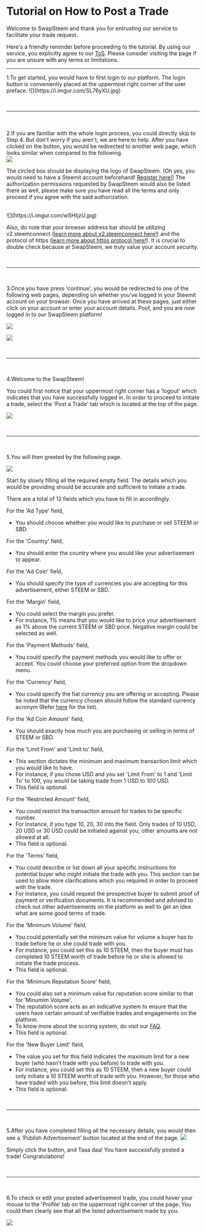 
# Tutorial on How to Post a Trade  
  
Welcome to SwapSteem and thank you for entrusting our service to facilitate your trade request.  
  
Here's a friendly reminder before proceeding to the tutorial. By using our service, you explicitly agree to our [ToS](https://github.com/nirvanaitsolutions/swapsteem/blob/master/ToS.md). Please consider visiting the page if you are unsure with any terms or limitations.  
  
<hr>  
1.To get started, you would have to first login to our platform. The login button is conveniently placed at the uppermost right corner of the user preface.  
![](https://i.imgur.com/SL76yXU.jpg)  
  
<br><hr> <br>  
2.If you are familiar with the whole login process, you could directly skip to Step 4. But don't worry if you aren't, we are here to help. After you have clicked on the button, you would be redirected to another web page, which looks similar when compared to the following.  
![](https://i.imgur.com/bLbCGZe.png)  
  
The circled box should be displaying the logo of SwapSteem. (Oh yes, you would need to have a Steemit account beforehand! [Register here!](https://signup.steemit.com/)) The authorization permissions requested by SwapSteem would also be listed there as well, please make sure you have read all the terms and only proceed if you agree with the said authorization.  
  
<br>  
![](https://i.imgur.com/wSHtjzU.jpg)  
  
Also, do note that your browser address bar should be utilizing v2.steemconnect ([learn more about v2.steemconnect here!](https://steemit.com/steemit/@steemitblog/steemconnect-2-0-easy-fast-efficient-access-to-the-steem-blockchain)) and the protocol of https ([learn more about https protocol here!](https://en.wikipedia.org/wiki/HTTPS)). It is crucial to double check because at SwapSteem, we truly value your account security.  

<br><hr> <br>  

3.Once you have press 'continue', you would be redirected to one of the following web pages, depending on whether you've logged in your Steemit account on your browser. Once you have arrived at these pages, just either click on your account or enter your account details. Poof, and you are now logged in to our SwapSteem platform!

![](https://i.imgur.com/rMZZxrD.png)

![](https://i.imgur.com/BULPFf2.png)

<br><hr> <br>  

4.Welcome to the SwapSteem!

You could first notice that your uppermost right corner has a 'logout' which indicates that you have successfully logged in. In order to proceed to initiate a trade, select the 'Post a Trade' tab which is located at the top of the page.

![](https://i.imgur.com/FuhaA6l.jpg)

<br><hr> <br>  

5.You will then greeted by the following page.

![](https://i.imgur.com/NGdNNdE.png)

Start by slowly filling all the required empty field. The details which you would be providing should be accurate and sufficient to initiate a trade.

There are a total of 12 fields which you have to fill in accordingly.

For the 'Ad Type' field, 
- You should choose whether you would like to purchase or sell STEEM or SBD.

For the 'Country' field, 
- You should enter the country where you would like your advertisement to appear.

For the 'Ad Coin' field, 
- You should specify the type of currencies you are accepting for this advertisement, either STEEM or SBD.
 
For the 'Margin' field,
- You could select the margin you prefer. 
- For instance, 1% means that you would like to price your advertisement as 1% above the current STEEM or SBD price. Negative margin could be selected as well.

For the 'Payment Methods' field,
- You could specify the payment methods you would like to offer or accept. You could choose your preferred option from the dropdown menu.

For the 'Currency' field,
- You could specify the fiat currency you are offering or accepting. Please be noted that the currency chosen should follow the standard currency acronym (Refer [here](https://en.wikipedia.org/wiki/ISO_4217#Active_codes) for the list).

For the 'Ad Coin Amount' field, 
- You should exactly how much you are purchasing or selling in terms of STEEM or SBD.

For the 'Limit From' and 'Limit to' field,
- This section dictates the minimum and maximum transaction limit which you would like to have.
- For instance, if you chose USD and you set 'Limit From' to 1 and 'Limit To' to 100, you would be taking trade from 1 USD to 100 USD.
- This field is optional.

For the 'Restricted Amount' field,
- You could restrict the transaction amount for trades to be specific number. 
- For instance, if you type 10, 20, 30 into the field. Only trades of 10 USD, 20 USD or 30 USD could be initiated against you, other amounts are not allowed at all.
- This field is optional.

For the 'Terms' field,
- You could describe or list down all your specific instructions for potential buyer who might initiate the trade with you. This section can be used to allow more clarifications which you required in order to proceed with the trade. 
- For instance, you could request the prospective buyer to submit proof of payment or verification documents. It is recommended and advised to check out other advertisements on the platform as well to get an idea what are some good terms of trade.

For the 'Minimum Volume' field,
- You could potentially set the minimum value for volume a buyer has to trade before he or she could trade with you.
- For instance, you could set this as 10 STEEM, then the buyer must has completed 10 STEEM worth of trade before he or she is allowed to initiate the trade process.
- This field is optional.

For the 'Minimum Reputation Score' field,
- You could also set a minimum value for reputation score similar to that for 'Minumim Volume'.
- The reputation score acts as an indicative system to ensure that the users have certain amount of verifiable trades and engagements on the platform. 
- To know more about the scoring system, do visit our [FAQ](https://github.com/nirvanaitsolutions/swapsteem/blob/master/FAQ.md).
- This field is optional.

For the 'New Buyer Limit' field,
- The value you set for this field indicates the maximum limit for a new buyer (who hasn't trade with you before) to trade with you.
- For instance, you could set this as 10 STEEM, then a new buyer could only initiate a 10 STEEM worth of trade with you. However, for those who have traded with you before, this limit doesn't apply.
- This field is optional.

<br><hr> <br>  

5.After you have completed filling all the necessary details, you would then see a 'Publish Advertisement' button located at the end of the page.
![](https://i.imgur.com/7dfRA6e.png)

Simply click the button, and Taaa daa! You have successfully posted a trade! Congratulations!

<br><hr> <br>

6.To check or edit your posted advertisement trade, you could hover your mouse to the 'Profile' tab on the uppermost right corner of the page. You could then clearly see that all the listed advertisement made by you.

![](https://i.imgur.com/LqCEFsw.png)